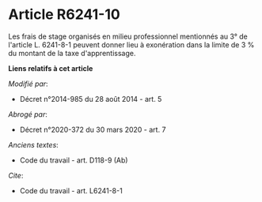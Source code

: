 # Article R6241-10

Les frais de stage organisés en milieu professionnel mentionnés au 3° de l'article L. 6241-8-1 peuvent donner lieu à
exonération dans la limite de 3 % du montant de la taxe d'apprentissage.

**Liens relatifs à cet article**

_Modifié par_:

  - Décret n°2014-985 du 28 août 2014 - art. 5

_Abrogé par_:

  - Décret n°2020-372 du 30 mars 2020 - art. 7

_Anciens textes_:

  - Code du travail - art. D118-9 (Ab)

_Cite_:

  - Code du travail - art. L6241-8-1
